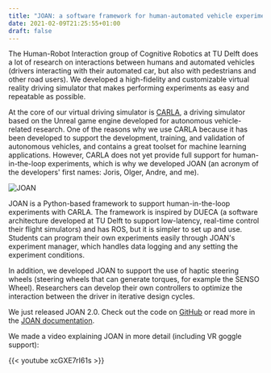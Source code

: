 ```yaml
---
title: "JOAN: a software framework for human-automated vehicle experiments"
date: 2021-02-09T21:25:55+01:00
draft: false
---
```


The Human-Robot Interaction group of Cognitive Robotics at TU Delft does a lot of research on interactions between humans and automated vehicles (drivers interacting with their automated car, but also with pedestrians and other road users). We developed a high-fidelity and customizable virtual reality driving simulator that makes performing experiments as easy and repeatable as possible.   

At the core of our virtual driving simulator is [CARLA](http://carla.org/), a driving simulator based on the Unreal game engine developed for autonomous vehicle-related research. One of the reasons why we use CARLA because it has been developed to support the development, training, and validation of autonomous vehicles, and contains a great toolset for machine learning applications. However, CARLA does not yet provide full support for human-in-the-loop experiments, which is why we developed JOAN (an acronym of the developers' first names: Joris, Olger, Andre, and me). 

![JOAN](/img/joan-illustrative-example.png)

JOAN is a Python-based framework to support human-in-the-loop experiments with CARLA. The framework is inspired by DUECA (a software architecture developed at TU Delft to support low-latency, real-time control their flight simulators) and has ROS, but it is simpler to set up and use. Students can program their own experiments easily through JOAN's experiment manager, which handles data logging and any setting the experiment conditions. 

In addition, we developed JOAN to support the use of haptic steering wheels (steering wheels that can generate torques, for example the SENSO Wheel). Researchers can develop their own controllers to optimize the interaction between the driver in iterative design cycles. 

We just released JOAN 2.0. Check out the code on [GitHub](https://github.com/tud-hri/joan) or read more in the [JOAN documentation](https://joan.readthedocs.io).

We made a video explaining JOAN in more detail (including VR goggle support):

{{< youtube xcGXE7rI61s >}}